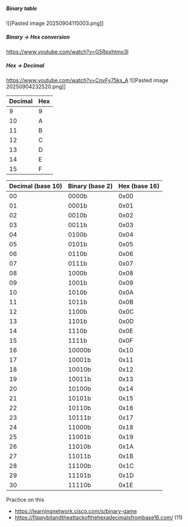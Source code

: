 
##### Binary table

![[Pasted image 20250904115003.png]]

##### Binary -> Hex conversion
https://www.youtube.com/watch?v=G5Rpxhtmo3I

##### Hex -> Decimal
https://www.youtube.com/watch?v=CnvFy75ks_A
![[Pasted image 20250904232520.png]]


| Decimal | Hex |
| ------- | --- |
| 9       | 9   |
| 10      | A   |
| 11      | B   |
| 12      | C   |
| 13      | D   |
| 14      | E   |
| 15      | F   |

| Decimal (base 10) | Binary (base 2) | Hex (base 16) |
| ----------------- | --------------- | ------------- |
| 00                | 0000b           | 0x00          |
| 01                | 0001b           | 0x01          |
| 02                | 0010b           | 0x02          |
| 03                | 0011b           | 0x03          |
| 04                | 0100b           | 0x04          |
| 05                | 0101b           | 0x05          |
| 06                | 0110b           | 0x06          |
| 07                | 0111b           | 0x07          |
| 08                | 1000b           | 0x08          |
| 09                | 1001b           | 0x09          |
| 10                | 1010b           | 0x0A          |
| 11                | 1011b           | 0x0B          |
| 12                | 1100b           | 0x0C          |
| 13                | 1101b           | 0x0D          |
| 14                | 1110b           | 0x0E          |
| 15                | 1111b           | 0x0F          |
| 16                | 10000b          | 0x10          |
| 17                | 10001b          | 0x11          |
| 18                | 10010b          | 0x12          |
| 19                | 10011b          | 0x13          |
| 20                | 10100b          | 0x14          |
| 21                | 10101b          | 0x15          |
| 22                | 10110b          | 0x16          |
| 23                | 10111b          | 0x17          |
| 24                | 11000b          | 0x18          |
| 25                | 11001b          | 0x19          |
| 26                | 11010b          | 0x1A          |
| 27                | 11011b          | 0x1B          |
| 28                | 11100b          | 0x1C          |
| 29                | 11101b          | 0x1D          |
| 30                | 11110b          | 0x1E          |

Practice on this
- https://learningnetwork.cisco.com/s/binary-game
- https://flippybitandtheattackofthehexadecimalsfrombase16.com/ (11)